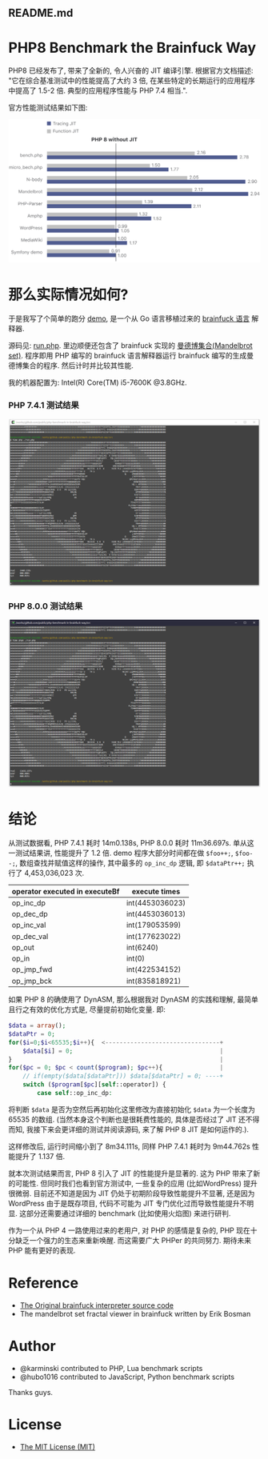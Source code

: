 README.md
---------

# PHP8 Benchmark the Brainfuck Way

PHP8 已经发布了, 带来了全新的, 令人兴奋的 JIT 编译引擎. 根据官方文档描述: "它在综合基准测试中的性能提高了大约 3 倍, 在某些特定的长期运行的应用程序中提高了 1.5-2 倍. 典型的应用程序性能与 PHP 7.4 相当.".  

官方性能测试结果如下图:  

![PHP 8 JIT official test results](./assets/images/scheme.svg)

# 那么实际情况如何?

于是我写了个简单的跑分 [demo](./src/run.php), 是一个从 Go 语言移植过来的 [brainfuck 语言](https://zh.wikipedia.org/wiki/Brainfuck) 解释器. 

源码见: [run.php](./src/run.php). 里边顺便还包含了 brainfuck 实现的 [曼德博集合(Mandelbrot set)](https://zh.wikipedia.org/wiki/%E6%9B%BC%E5%BE%B7%E5%8D%9A%E9%9B%86%E5%90%88). 程序即用 PHP 编写的 brainfuck 语言解释器运行 brainfuck 编写的生成曼德博集合的程序. 然后计时并比较其性能.  

我的机器配置为: Intel(R) Core(TM) i5-7600K @3.8GHz.

### PHP 7.4.1 测试结果
![php7.4.1-brainfuck-interpreter-benchmark](./assets/images/php7.4.1-brainfuck-interpreter-benchmark.png)


### PHP 8.0.0 测试结果
![php8.0.0-brainfuck-interpreter-benchmark](./assets/images/php8.0.0-brainfuck-interpreter-benchmark.png)

# 结论

从测试数据看, PHP 7.4.1 耗时 14m0.138s, PHP 8.0.0 耗时 11m36.697s. 单从这一测试结果讲, 性能提升了 1.2 倍. demo 程序大部分时间都在做 ```$foo++;```, ```$foo--;```, 数组查找并赋值这样的操作, 其中最多的 ```op_inc_dp``` 逻辑, 即 ```$dataPtr++;``` 执行了 4,453,036,023 次.  

| operator executed in executeBf | execute times    |
|--------------------------------|------------------| 
| op_inc_dp                      |  int(4453036023) |
| op_dec_dp                      |  int(4453036013) |
| op_inc_val                     |  int(179053599)  |
| op_dec_val                     |  int(177623022)  |
| op_out                         |  int(6240)       |
| op_in                          |  int(0)          |
| op_jmp_fwd                     |  int(422534152)  |
| op_jmp_bck                     |  int(835818921)  |

如果 PHP 8 的确使用了 DynASM, 那么根据我对 DynASM 的实践和理解, 最简单且行之有效的优化方式是, 尽量提前初始化变量. 即:

```php
$data = array();
$dataPtr = 0;
for($i=0;$i<65535;$i++){  <--------------------------------+
    $data[$i] = 0;                                         |
}                                                          |
for($pc = 0; $pc < count($program); $pc++){                |
    // if(empty($data[$dataPtr])) $data[$dataPtr] = 0; ----+
    switch ($program[$pc][self::operator]) {
        case self::op_inc_dp:
```

将判断 ```$data``` 是否为空然后再初始化这里修改为直接初始化 ```$data``` 为一个长度为 65535 的数组. (当然本身这个判断也是很耗费性能的, 具体是否经过了 JIT 还不得而知, 我接下来会更详细的测试并阅读源码, 来了解 PHP 8 JIT 是如何运作的.).

这样修改后, 运行时间缩小到了 8m34.111s, 同样 PHP 7.4.1 耗时为 9m44.762s 性能提升了 1.137 倍. 

就本次测试结果而言, PHP 8 引入了 JIT 的性能提升是显著的. 这为 PHP 带来了新的可能性. 但同时我们也看到官方测试中, 一些复杂的应用 (比如WordPress) 提升很微弱. 目前还不知道是因为 JIT 仍处于初期阶段导致性能提升不显著, 还是因为 WordPress 由于是既存项目, 代码不可能为 JIT 专门优化过而导致性能提升不明显. 这部分还需要通过详细的 benchmark (比如使用火焰图) 来进行研判.

作为一个从 PHP 4 一路使用过来的老用户, 对 PHP 的感情是复杂的, PHP 现在十分缺乏一个强力的生态来重新唤醒. 而这需要广大 PHPer 的共同努力. 期待未来 PHP 能有更好的表现.

# Reference
- [The Original brainfuck interpreter source code](https://github.com/kgabis/brainfuck-go/blob/master/bf.go)
- The mandelbrot set fractal viewer in brainfuck written by Erik Bosman

# Author
- @karminski contributed to PHP, Lua benchmark scripts
- @hubo1016 contributed to JavaScript, Python benchmark scripts

Thanks guys.

# License
- [The MIT License (MIT)](http://opensource.org/licenses/mit-license.php)

